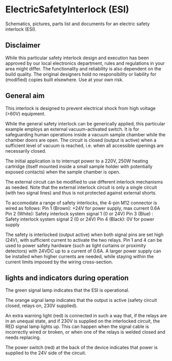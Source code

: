 # ElectricSafetyInterlock (ESI)
Schematics, pictures, parts list and documents for an electric safety interlock (ESI). 

## Disclaimer
While this particular safety interlock design and execution has been approved by our local electronics department, rules and regulations in your area might differ. The functionality and reliability is also dependent on the build quality. The original designers hold no responsibility or liability for (modified) copies built elsewhere. Use at your own risk.

## General aim
This interlock is designed to prevent electrical shock from high voltage (>60V) equipment. 

While the general safety interlock can be generically applied, this particular example employs an external vacuum-activated switch. It is for safeguarding human operations inside a vacuum sample chamber while the chamber doors are open. The circuit is closed (output is active) when a sufficient level of vacuum is reached, i.e. when all accessible openings are necessarily closed. 

The initial application is to interrupt power to a 220V, 250W heating cartridge (itself mounted inside a small sample holder with potentially exposed contacts) when the sample chamber is open. 

The external circuit can be modified to use different interlock mechanisms as needed. Note that the external interlock circuit is only a single circuit (with two signal lines) and thus is not protected against external shorts. 

To accomodate a range of safety interlocks, the 4-pin M12 connector is wired as follows: 
Pin 1 (Brown): +24V for power supply, max current 0.6A
Pin 2 (White): Safety interlock system signal 1 (0 or 24V)
Pin 3 (Blue) : Safety interlock system signal 2 (0 or 24V)
Pin 4 (Black): 0V for power supply

The safety is interlocked (output active) when both signal pins are set high (24V), with sufficient current to activate the two relays. Pin 1 and 4 can be used to power safety hardware (such as light curtains or proximity detectors) with 24VDC up to a current of 0.6A. A larger power supply can be installed when higher currents are needed, while staying within the current limits imposed by the wiring cross-section. 

## lights and indicators during operation
The green signal lamp indicates that the ESI is operational. 

The orange signal lamp indicates that the output is active (safety circuit closed, relays on, 230V supplied).

An extra warning light (red) is connected in such a way that, if the relays are in an unequal state, and if 230V is supplied on the interlocked circuit, the RED signal lamp lights up. This can happen when the signal cable is incorrectly wired or broken, or when one of the relays is welded closed and needs replacing. 

The power switch (red) at the back of the device indicates that power is supplied to the 24V side of the circuit. 
